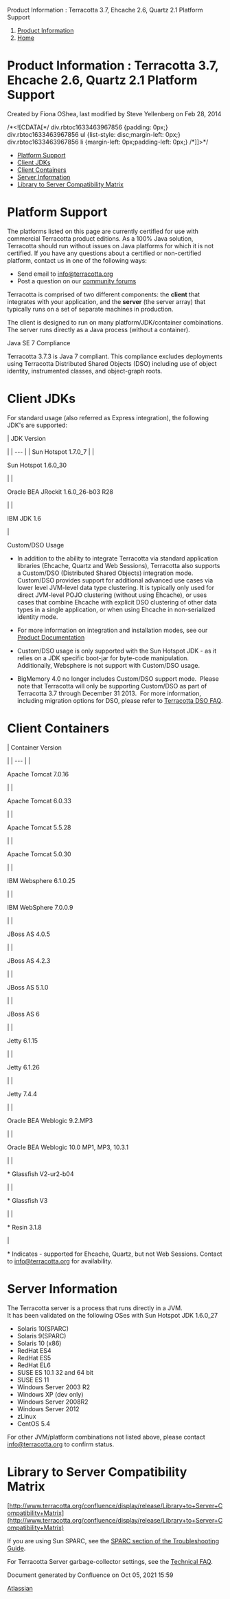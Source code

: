 Product Information : Terracotta 3.7, Ehcache 2.6, Quartz 2.1 Platform Support  

1.  [Product Information](index.html)
2.  [Home](Home.html)

Product Information : Terracotta 3.7, Ehcache 2.6, Quartz 2.1 Platform Support
==============================================================================

Created by Fiona OShea, last modified by Steve Yellenberg on Feb 28, 2014

/\*<!\[CDATA\[\*/ div.rbtoc1633463967856 {padding: 0px;} div.rbtoc1633463967856 ul {list-style: disc;margin-left: 0px;} div.rbtoc1633463967856 li {margin-left: 0px;padding-left: 0px;} /\*\]\]>\*/

*   [Platform Support](#Terracotta3.7,Ehcache2.6,Quartz2.1PlatformSupport-PlatformSupport)
*   [Client JDKs](#Terracotta3.7,Ehcache2.6,Quartz2.1PlatformSupport-ClientJDKs)
*   [Client Containers](#Terracotta3.7,Ehcache2.6,Quartz2.1PlatformSupport-ClientContainers)
*   [Server Information](#Terracotta3.7,Ehcache2.6,Quartz2.1PlatformSupport-ServerInformation)
*   [Library to Server Compatibility Matrix](#Terracotta3.7,Ehcache2.6,Quartz2.1PlatformSupport-LibrarytoServerCompatibilityMatrix)

Platform Support
================

The platforms listed on this page are currently certified for use with commercial Terracotta product editions. As a 100% Java solution, Terracotta should run without issues on Java platforms for which it is not certified. If you have any questions about a certified or non-certified platform, contact us in one of the following ways:

*   Send email to [info@terracotta.org](mailto:info@terracotta.org)
*   Post a question on our [community forums](http://forums.terracotta.org)

Terracotta is comprised of two different components: the **client** that integrates with your application, and the **server** (the server array) that typically runs on a set of separate machines in production.

The client is designed to run on many platform/JDK/container combinations. The server runs directly as a Java process (without a container).

Java SE 7 Compliance

Terracotta 3.7.3 is Java 7 compliant. This compliance excludes deployments using Terracotta Distributed Shared Objects (DSO) including use of object identity, instrumented classes, and object-graph roots.

Client JDKs
===========

For standard usage (also referred as Express integration), the following JDK's are supported:

| 
JDK Version

 |
| --- |
| Sun Hotspot 1.7.0\_7 |
| 

Sun Hotspot 1.6.0\_30

 |
| 

Oracle BEA JRockit 1.6.0\_26-b03 R28

 |
| 

IBM JDK 1.6

 |

Custom/DSO Usage

*   In addition to the ability to integrate Terracotta via standard application libraries (Ehcache, Quartz and Web Sessions), Terracotta also supports a Custom/DSO (Distributed Shared Objects) integration mode. Custom/DSO provides support for additional advanced use cases via lower level JVM-level data type clustering. It is typically only used for direct JVM-level POJO clustering (without using Ehcache), or uses cases that combine Ehcache with explicit DSO clustering of other data types in a single application, or when using Ehcache in non-serialized identity mode.
*   For more information on integration and installation modes, see our [Product Documentation](http://www.terracotta.org/documentation)
    
*   Custom/DSO usage is only supported with the Sun Hotspot JDK - as it relies on a JDK specific boot-jar for byte-code manipulation. Additionally, Websphere is not support with Custom/DSO usage.
*   BigMemory 4.0 no longer includes Custom/DSO support mode.  Please note that Terracotta will only be supporting Custom/DSO as part of Terracotta 3.7 through December 31 2013.  For more information, including migration options for DSO, please refer to [Terracotta DSO FAQ](37129634.html).

Client Containers
=================

| 
Container Version

 |
| --- |
| 

Apache Tomcat 7.0.16

 |
| 

Apache Tomcat 6.0.33

 |
| 

Apache Tomcat 5.5.28

 |
| 

Apache Tomcat 5.0.30

 |
| 

IBM Websphere 6.1.0.25

 |
| 

IBM WebSphere 7.0.0.9

 |
| 

JBoss AS 4.0.5

 |
| 

JBoss AS 4.2.3

 |
| 

JBoss AS 5.1.0

 |
| 

JBoss AS 6

 |
| 

Jetty 6.1.15

 |
| 

Jetty 6.1.26

 |
| 

Jetty 7.4.4

 |
| 

Oracle BEA Weblogic 9.2.MP3

 |
| 

Oracle BEA Weblogic 10.0 MP1, MP3, 10.3.1

 |
| 

\* Glassfish V2-ur2-b04

 |
| 

\* Glassfish V3

 |
| 

\* Resin 3.1.8

 |

\* Indicates - supported for Ehcache, Quartz, but not Web Sessions. Contact to [info@terracotta.org](mailto:info@terracotta.org) for availability.

Server Information
==================

The Terracotta server is a process that runs directly in a JVM.  
It has been validated on the following OSes with Sun Hotspot JDK 1.6.0\_27

*   Solaris 10(SPARC)
*   Solaris 9(SPARC)
*   Solaris 10 (x86)
*   RedHat ES4
*   RedHat ES5
*   RedHat EL6
*   SUSE ES 10.1 32 and 64 bit
*   SUSE ES 11
*   Windows Server 2003 R2
*   Windows XP (dev only)
*   Windows Server 2008R2
*   Windows Server 2012
*   zLinux
*   CentOS 5.4

For other JVM/platform combinations not listed above, please contact [info@terracotta.org](mailto:info@terracotta.org) to confirm status.

Library to Server Compatibility Matrix
======================================

[http://www.terracotta.org/confluence/display/release/Library+to+Server+Compatibility+Matrix](http://www.terracotta.org/confluence/display/release/Library+to+Server+Compatibility+Matrix)

If you are using Sun SPARC, see the [SPARC section of the Troubleshooting Guide](https://confluence.terracotta.org/display/docs/Troubleshooting+Guide#TroubleshootingGuide-sparc).

For Terracotta Server garbage-collector settings, see the [Technical FAQ](http://www.terracotta.org/confluence/display/release/technical%20faq).

Document generated by Confluence on Oct 05, 2021 15:59

[Atlassian](http://www.atlassian.com/)